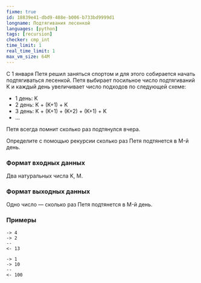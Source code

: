 ```yaml
---
fixme: true
id: 18839e41-dbd9-488e-b006-b733bd9999d1
longname: Подтягивания лесенкой
languages: [python]
tags: [recursion]
checker: cmp_int
time_limit: 1
real_time_limit: 1
max_vm_size: 64M
---
```



С 1 января Петя решил заняться спортом и для этого собирается начать подтягиваться лесенкой. 
Петя выбирает посильное число подтягиваний K и каждый день увеличивает число подходов по следующей схеме:  

- 1 день: K
- 2 день: K + (K+1) + K
- 3 день: K + (K+1) + (K+2) + (K+1) + K
- ...

Петя всегда помнит сколько раз подтянулся вчера.

Определите с помощью рекурсии сколько раз Петя подтянется в M-й день.  

### Формат входных данных

Два натуральных числа K, M.  

### Формат выходных данных

Одно число — сколько раз Петя подтянется в M-й день.

### Примеры

```
-> 4
-> 2
--
<- 13
```

```
-> 1
-> 10
--
<- 100
```
